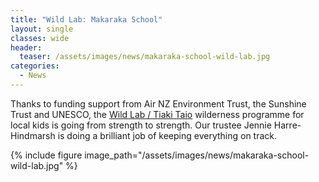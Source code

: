 ```yaml
---
title: "Wild Lab: Makaraka School"
layout: single
classes: wide
header:
  teaser: /assets/images/news/makaraka-school-wild-lab.jpg
categories:
  - News
---
```


Thanks to funding support from Air NZ Environment Trust, the Sunshine Trust and UNESCO, the [Wild Lab / Tiaki Taio](/wildlab/) wilderness programme for local kids is going from strength to strength.  Our trustee Jennie Harre-Hindmarsh is doing a brilliant job of keeping everything on track.

{% include figure image_path="/assets/images/news/makaraka-school-wild-lab.jpg" %}
